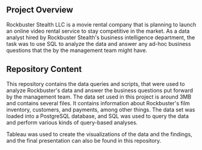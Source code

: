 <h2 id="project-overview">Project Overview</h2>
<p>Rockbuster Stealth LLC is a movie rental company that is planning to launch an online video rental service to stay competitive in the market. As a data analyst hired by Rockbuster Stealth&#39;s business intelligence department, the task was to use SQL to analyze the data and answer any ad-hoc business questions that the by the management team might have. </p>
<h2 id="repository-content">Repository Content</h2>
<p>This repository contains the data queries and scripts,  that were used to analyze Rockbuster&#39;s data and answer the business questions put forward by the management team. The data set used in this project is around 3MB and contains several files. It contains information about Rockbuster&#39;s film inventory, customers, and payments, among other things. The data set was loaded into a PostgreSQL database, and SQL was used to query the data and perform various kinds of query-based analyses.</p>
<p>Tableau was used to create the visualizations of the data and the findings, and the final presentation can also be found in this repository. </p>
